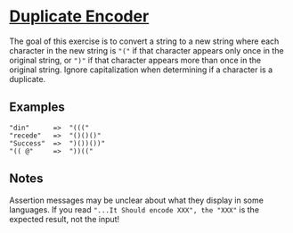 # [Duplicate Encoder](https://www.codewars.com/kata/54b42f9314d9229fd6000d9c)

The goal of this exercise is to convert a string to a new string where each character in the new string is `"("` if that character appears only once in the original string, or `")"` if that character appears more than once in the original string. Ignore capitalization when determining if a character is a duplicate.

## Examples

```
"din"      =>  "((("
"recede"   =>  "()()()"
"Success"  =>  ")())())"
"(( @"     =>  "))(("
```

## Notes

Assertion messages may be unclear about what they display in some languages. If you read `"...It Should encode XXX", the "XXX"` is the expected result, not the input!
